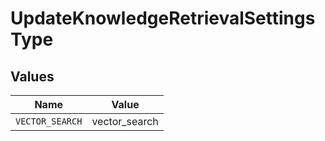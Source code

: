 # UpdateKnowledgeRetrievalSettingsType


## Values

| Name            | Value           |
| --------------- | --------------- |
| `VECTOR_SEARCH` | vector_search   |